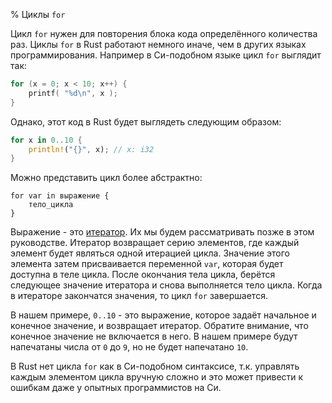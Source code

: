 % Циклы `for`

Цикл `for` нужен для повторения блока кода определённого количества раз. Циклы
`for` в Rust работают немного иначе, чем в других языках программирования.
Например в Си-подобном языке цикл `for` выглядит так:

```c
for (x = 0; x < 10; x++) {
    printf( "%d\n", x );
}
```

Однако, этот код в Rust будет выглядеть следующим образом:

```rust
for x in 0..10 {
    println!("{}", x); // x: i32
}
```

Можно представить цикл более абстрактно:

```ignore
for var in выражение {
    тело_цикла
}
```

Выражение - это [итератор][iterator]. Их мы будем рассматривать позже в этом
руководстве. Итератор возвращает серию элементов, где каждый элемент будет
являться одной итерацией цикла. Значение этого элемента затем присваивается
переменной `var`, которая будет доступна в теле цикла. После окончания тела
цикла, берётся следующее значение итератора и снова выполняется тело цикла.
Когда в итераторе закончатся значения, то цикл `for` завершается.

[iterator]: iterators.html

В нашем примере, `0..10` - это выражение, которое задаёт начальное и конечное
значение, и возвращает итератор. Обратите внимание, что конечное значение не
включается в него. В нашем примере будут напечатаны числа от `0`  до `9`, но не
будет напечатано `10`.

В Rust нет цикла `for` как в Си-подобном синтаксисе, т.к. управлять каждым
элементом цикла вручную сложно и это может привести к ошибкам даже у опытных 
программистов на Си.
